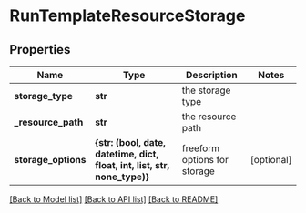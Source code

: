 # RunTemplateResourceStorage


## Properties
Name | Type | Description | Notes
------------ | ------------- | ------------- | -------------
**storage_type** | **str** | the storage type | 
**_resource_path** | **str** | the resource path | 
**storage_options** | **{str: (bool, date, datetime, dict, float, int, list, str, none_type)}** | freeform options for storage | [optional] 

[[Back to Model list]](../README.md#documentation-for-models) [[Back to API list]](../README.md#documentation-for-api-endpoints) [[Back to README]](../README.md)


